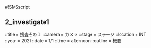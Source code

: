 #!SMSscript

## 2_investigate1

::title = 捜査その１
::camera = カメラ
::stage = ステージ
::location = INT
::year = 2021
::date = 1/1
::time = afternoon
::outline = 概要

